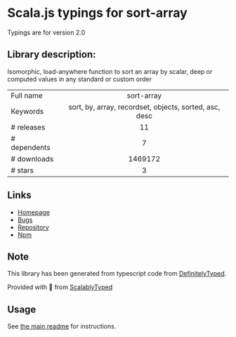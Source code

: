 
# Scala.js typings for sort-array

Typings are for version 2.0

## Library description:
Isomorphic, load-anywhere function to sort an array by scalar, deep or computed values in any standard or custom order

|                    |                 |
| ------------------ | :-------------: |
| Full name          | sort-array |
| Keywords           | sort, by, array, recordset, objects, sorted, asc, desc |
| # releases         | 11 |
| # dependents       | 7 |
| # downloads        | 1469172 |
| # stars            | 3 |

## Links
- [Homepage](https://github.com/75lb/sort-array#readme)
- [Bugs](https://github.com/75lb/sort-array/issues)
- [Repository](https://github.com/75lb/sort-array)
- [Npm](https://www.npmjs.com/package/sort-array)
    


## Note
This library has been generated from typescript code from [DefinitelyTyped](https://definitelytyped.org).

Provided with :purple_heart: from [ScalablyTyped](https://github.com/oyvindberg/ScalablyTyped)

## Usage
See [the main readme](../../readme.md) for instructions.


